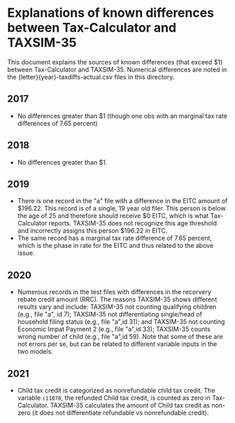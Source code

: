 # Explanations of known differences between Tax-Calculator and TAXSIM-35

This document explains the sources of known differences (that exceed $1) between Tax-Calculator and TAXSIM-35.  Numerical differences are noted in the {letter}{year}-taxdiffs-actual.csv files in this directory.

## 2017
* No differences greater than $1 (though one obs with an marginal tax rate differences of 7.65 percent)

## 2018
* No differences greater than $1.


## 2019
* There is one record in the "a" file with a difference in the EITC amount of $196.22.  This record is of a single, 19 year old filer.  This person is below the age of 25 and therefore should receive $0 EITC, which is what Tax-Calculator reports.  TAXSIM-35 does not recognize this age threshold and incorrectly assigns this person $196.22 in EITC.
* The same record has a marginal tax rate difference of 7.65 percent, which is the phase in rate for the EITC and thus related to the above issue.

## 2020
* Numerous records in the test files with differences in the recorvery rebate credit amount (RRC). The reasons TAXSIM-35 shows different results vary and include: TAXSIM-35 not counting qualifying children (e.g., file "a", id 7);  TAXSIM-35 not differentiating single/head of household filing status (e.g., file "a",id 31); and TAXSIM-35 not counting Economic Impat Payment 2 (e.g., file "a",id 33); TAXSIM-35 counts wrong number of child (e.g., file "a",id 59). Note that some of these are not errors per se, but can be related to different variable inputs in the two models.


## 2021
* Child tax credit is categorized as nonrefundable child tax credit. The variable `c11070`, the refunded Child tax credit, is counted as zero in Tax-Calculator. TAXSIM-35 calculates the amount of Child tax credit as non-zero (it does not differentiate refundable vs nonrefundable credit).